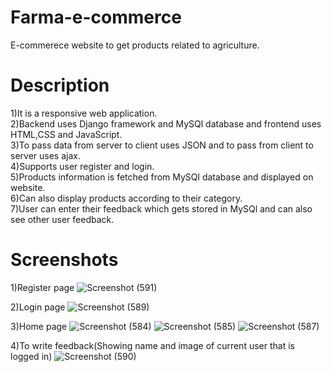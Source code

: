 # Farma-e-commerce
E-commerece website to get products related to agriculture.

# Description
1)It is a responsive web application.                                                                                                                               
2)Backend uses Django framework and MySQl database and frontend uses HTML,CSS and JavaScript.                                                                       
3)To pass data from server to client uses JSON and to pass from client to server uses ajax.                                                                         
4)Supports user register and login.                                                                                                                                 
5)Products information is fetched from MySQl database and displayed on website.                                                                                     
6)Can also display products according to their category.                                                                                                            
7)User can enter their feedback which gets stored in MySQl and can also see other user feedback.                                                                    

# Screenshots
1)Register page
![Screenshot (591)](https://user-images.githubusercontent.com/91778893/135768252-fe81e9ca-96f4-419b-9c14-d2a5120ce0a4.png)

2)Login page
![Screenshot (589)](https://user-images.githubusercontent.com/91778893/135768258-d4d8a123-4a36-423a-b010-87aaf3f2dbc8.png)

3)Home page
![Screenshot (584)](https://user-images.githubusercontent.com/91778893/135768262-b20f2901-1341-4364-b5ec-94e5006aec96.png)
![Screenshot (585)](https://user-images.githubusercontent.com/91778893/135768266-9b677dc4-9dc5-4909-9abf-d8342408f811.png)
![Screenshot (587)](https://user-images.githubusercontent.com/91778893/135768272-104f5651-440d-4ca1-95ce-077206b0779e.png)

4)To write feedback(Showing name and image of current user that is logged in)
![Screenshot (590)](https://user-images.githubusercontent.com/91778893/135768276-4f5988b6-6951-4c28-9caf-ad887e4c7b69.png)
